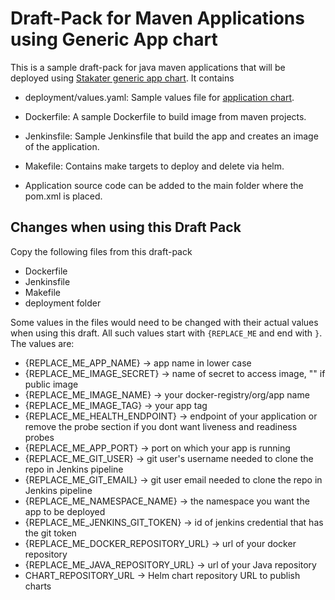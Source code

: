# Draft-Pack for Maven Applications using Generic App chart

This is a sample draft-pack for java maven applications that will be deployed using [Stakater generic app chart](https://github.com/stakater-charts/application). It contains

- deployment/values.yaml: Sample values file for [application chart](https://github.com/stakater-charts/application).

- Dockerfile: A sample Dockerfile to build image from maven projects.

- Jenkinsfile: Sample Jenkinsfile that build the app and creates an image of the application.

- Makefile: Contains make targets to deploy and delete via helm.

- Application source code can be added to the main folder where the pom.xml is placed.

## Changes when using this Draft Pack

Copy the following files from this draft-pack

- Dockerfile
- Jenkinsfile
- Makefile
- deployment folder

Some values in the files would need to be changed with their actual values when using this draft. All such values start with `{REPLACE_ME` and end with `}`. The values are:

- {REPLACE_ME_APP_NAME}  -> app name in lower case
- {REPLACE_ME_IMAGE_SECRET}  -> name of secret to access image, "" if public image
- {REPLACE_ME_IMAGE_NAME}  -> your docker-registry/org/app name
- {REPLACE_ME_IMAGE_TAG}  -> your app tag
- {REPLACE_ME_HEALTH_ENDPOINT}  -> endpoint of your application or remove the probe section if you dont want liveness and readiness probes
- {REPLACE_ME_APP_PORT} -> port on which your app is running
- {REPLACE_ME_GIT_USER}  -> git user's username needed to clone the repo in Jenkins pipeline
- {REPLACE_ME_GIT_EMAIL}  -> git user email needed to clone the repo in Jenkins pipeline
- {REPLACE_ME_NAMESPACE_NAME}  -> the namespace you want the app to be deployed
- {REPLACE_ME_JENKINS_GIT_TOKEN} -> id of jenkins credential that has the git token
- {REPLACE_ME_DOCKER_REPOSITORY_URL} -> url of your docker repository
- {REPLACE_ME_JAVA_REPOSITORY_URL} -> url of your Java repository
- CHART_REPOSITORY_URL -> Helm chart repository URL to publish charts
